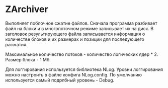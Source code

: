 # ZArchiver

Выполняет поблочное сжатие файлов. Сначала программа разбивает файл на блоки и в многопоточном режиме
записывает их на диск. В заголовок результирующего файла записывается информация о количестве блоков 
и их размерах и позиции для последующего расжатия.

Максимальное количество потоков  - количество логических ядер * 2.
Размер блока - 1 Мб.

Для логгирования используется библиотека NLog. Уровни логгирования можно настроить в файле конфига NLog.config.
По умолчанию используется самый подрлбный уровень - Debug.
